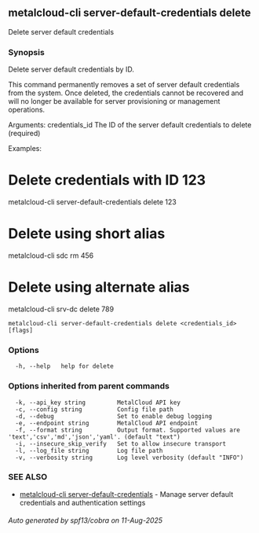 ## metalcloud-cli server-default-credentials delete

Delete server default credentials

### Synopsis

Delete server default credentials by ID.

This command permanently removes a set of server default credentials from the system.
Once deleted, the credentials cannot be recovered and will no longer be available for
server provisioning or management operations.

Arguments:
  credentials_id    The ID of the server default credentials to delete (required)

Examples:
  # Delete credentials with ID 123
  metalcloud-cli server-default-credentials delete 123

  # Delete using short alias
  metalcloud-cli sdc rm 456

  # Delete using alternate alias
  metalcloud-cli srv-dc delete 789

```
metalcloud-cli server-default-credentials delete <credentials_id> [flags]
```

### Options

```
  -h, --help   help for delete
```

### Options inherited from parent commands

```
  -k, --api_key string         MetalCloud API key
  -c, --config string          Config file path
  -d, --debug                  Set to enable debug logging
  -e, --endpoint string        MetalCloud API endpoint
  -f, --format string          Output format. Supported values are 'text','csv','md','json','yaml'. (default "text")
  -i, --insecure_skip_verify   Set to allow insecure transport
  -l, --log_file string        Log file path
  -v, --verbosity string       Log level verbosity (default "INFO")
```

### SEE ALSO

* [metalcloud-cli server-default-credentials](metalcloud-cli_server-default-credentials.md)	 - Manage server default credentials and authentication settings

###### Auto generated by spf13/cobra on 11-Aug-2025
